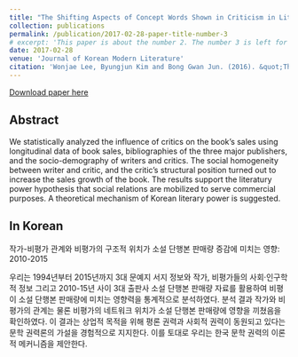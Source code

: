 ```yaml
---
title: "The Shifting Aspects of Concept Words Shown in Criticism in Literature Magazines, 1995～2015"
collection: publications
permalink: /publication/2017-02-28-paper-title-number-3
# excerpt: 'This paper is about the number 2. The number 3 is left for future work.'
date: 2017-02-28
venue: 'Journal of Korean Modern Literature'
citation: 'Wonjae Lee, Byungjun Kim and Bong Gwan Jun. (2016). &quot;The Shifting Aspects of Concept Words Shown in Criticism in Literature Magazines, 1995～2015.&quot; <i>Journal of Korean Modern Literature</i>. 48.'
---
```



[Download paper here](http://byungjunkim.github.io/files/paper3.pdf)

## Abstract
We statistically analyzed the influence of critics on the book’s sales using longitudinal data of book sales, bibliographies of the three major publishers, and the socio-demography of writers and critics. The social homogeneity between writer and critic, and the critic’s structural position turned out to increase the sales growth of the book. The results support the literatury power hypothesis that social relations are mobilized to serve commercial purposes. A theoretical mechanism of Korean literary power is suggested.

## In Korean
작가-비평가 관계와 비평가의 구조적 위치가 소설 단행본 판매량 증감에 미치는 영향: 2010-2015

우리는 1994년부터 2015년까지 3대 문예지 서지 정보와 작가, 비평가들의 사회‧인구학적 정보 그리고 2010-15년 사이 3대 출판사 소설 단행본 판매량 자료를 활용하여 비평이 소설 단행본 판매량에 미치는 영향력을 통계적으로 분석하였다. 분석 결과 작가와 비평가의 관계는 물론 비평가의 네트워크 위치가 소설 단행본 판매량에 영향을 끼쳤음을 확인하였다. 이 결과는 상업적 목적을 위해 평론 권력과 사회적 권력이 동원되고 있다는 문학 권력론의 가설을 경험적으로 지지한다. 이를 토대로 우리는 한국 문학 권력의 이론적 메커니즘을 제안한다.